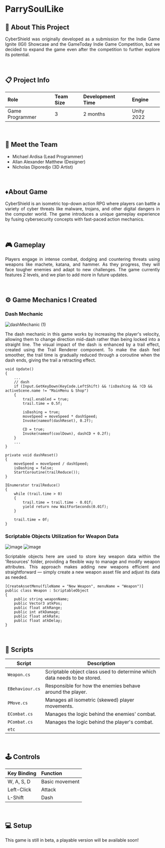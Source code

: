 # ParrySoulLike
 
## 🔴 About This Project
<p align="justify">CyberShield was originally developed as a submission for the Indie Game Ignite (IGI) Showcase and the GameToday Indie Game Competition, but we decided to expand the game even after the competition to further explore its potential. </p>

<br>

## 📋 Project Info

| **Role** | **Team Size** | **Development Time** | **Engine** |
|:-|:-|:-|:-|
| Game Programmer | 3 | 2 months | Unity 2022|

<br>

## 👤 Meet the Team
- Michael Ardisa (Lead Programmer)
- Allan Alexander Matthew (Designer)
- Nicholas Diporedjo (3D Artist)

<br>

## ♦️About Game
<p align="justify">CyberShield is an isometric top-down action RPG where players can battle a variety of cyber threats like malware, trojans, and other digital dangers in the computer world. The game introduces a unique gameplay experience by fusing cybersecurity concepts with fast-paced action mechanics.</p>

<br>

## 🎮 Gameplay
<p align="justify">Players engage in intense combat, dodging and countering threats using weapons like machete, katana, and hammer. As they progress, they will face tougher enemies and adapt to new challenges. The game currently features 2 levels, and we plan to add more in future updates.</p>

<br>

## ⚙️ Game Mechanics I Created
### Dash Mechanic

![dashMechanic (1)](https://github.com/user-attachments/assets/13778158-761b-4779-a85f-76f97022ce22)

<p align="justify">The dash mechanic in this game works by increasing the player's velocity, allowing them to change direction mid-dash rather than being locked into a straight line. The visual impact of the dash is enhanced by a trail effect, created using the Trail Renderer component. To make the dash feel smoother, the trail time is gradually reduced through a coroutine when the dash ends, giving the trail a retracting effect.</p>

```
void Update()
{
    ...        
    // dash
    if (Input.GetKeyDown(KeyCode.LeftShift) && !isDashing && !CD && activeScene.name != "MainMenu & Shop")
    {
        trail.enabled = true;
        trail.time = 0.5f;

        isDashing = true;
        moveSpeed = moveSpeed * dashSpeed;
        Invoke(nameof(dashReset), 0.2f);

        CD = true;
        Invoke(nameof(coolDown), dashCD + 0.2f);
    }
    ...
}

private void dashReset()
{
    moveSpeed = moveSpeed / dashSpeed;
    isDashing = false;
    StartCoroutine(trailReduce());
}

IEnumerator trailReduce()
{
    while (trail.time > 0)
    {
        trail.time = trail.time - 0.01f;
        yield return new WaitForSeconds(0.01f);
    }

    trail.time = 0f;
}
```

### Scriptable Objects Utilization for Weapon Data

![image](https://github.com/user-attachments/assets/bfc19472-e461-4053-bf48-082c41f49d29)
![image](https://github.com/user-attachments/assets/645bd655-bc99-433d-ad02-e5bec9d51125)

<p align="justify">Scriptable objects here are used to store key weapon data within the 'Resources' folder, providing a flexible way to manage and modify weapon attributes. This approach makes adding new weapons efficient and straightforward — simply create a new weapon asset file and adjust its data as needed.</p>

```
[CreateAssetMenu(fileName = "New Weapon", menuName = "Weapon")]
public class Weapon : ScriptableObject
{
    public string weaponName;
    public Vector3 atkPos;
    public float atkRange;
    public int atkDamage;
    public float atkRate;
    public float atkDelay;
}
```

<br>

## 📜 Scripts

|  Script       | Description                                                  |
| ------------------- | ------------------------------------------------------------ |
| `Weapon.cs` | Scriptable object class used to determine which data needs to be stored. |
| `EBehaviour.cs`  | Responsible for how the enemies behave around the player. |
| `PMove.cs`  | Manages all isometric (skewed) player movements. |
| `ECombat.cs`  | Manages the logic behind the enemies' combat. |
| `PCombat.cs`  | Manages the logic behind the player's combat. |
| `etc`  |

<br>

## 🕹️ Controls

| **Key Binding** | **Function** |
|:-|:-|
| W, A, S, D | Basic movement |
| Left-Click | Attack |
| L-Shift | Dash |

<br>

## 💻 Setup

This game is still in beta, a playable version will be available soon!
